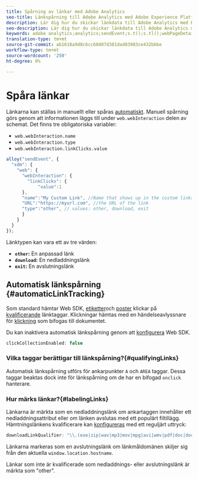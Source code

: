 ```yaml
---
title: Spårning av länkar med Adobe Analytics
seo-title: Länkspårning till Adobe Analytics med Adobe Experience Platform Web SDK
description: Lär dig hur du skickar länkdata till Adobe Analytics med Experience Platform Web SDK
seo-description: Lär dig hur du skickar länkdata till Adobe Analytics med Experience Platform Web SDK
keywords: adobe analytics;analytics;sendEvent;s.t();s.tl();webPageDetails;pageViews;webInteraction;web Interaction;page views;link tracking;links;track links;clickCollection;click collection;
translation-type: tm+mt
source-git-commit: ab1618a9d8c6cc60407d301dad03983ce432bbbe
workflow-type: tm+mt
source-wordcount: '250'
ht-degree: 0%

---
```



# Spåra länkar

Länkarna kan ställas in manuellt eller spåras [automatiskt](#automaticLinkTracking). Manuell spårning görs genom att informationen läggs till under `web.webInteraction` delen av schemat. Det finns tre obligatoriska variabler:

* `web.webInteraction.name`
* `web.webInteraction.type`
* `web.webInteraction.linkClicks.value`

```javascript
alloy("sendEvent", {
  "xdm": {
    "web": {
      "webInteraction": {
        "linkClicks": {
            "value":1
      },
      "name":"My Custom Link", //Name that shows up in the custom links report
      "URL":"https://myurl.com", //the URL of the link
      "type":"other", // values: other, download, exit
      }
    }
  }
});
```

Länktypen kan vara ett av tre värden:

* **`other`:** En anpassad länk
* **`download`:** En nedladdningslänk
* **`exit`:** En avslutningslänk

## Automatisk länkspårning {#automaticLinkTracking}

Som standard hämtar Web SDK, [etiketter](#labelingLinks)och [poster](https://github.com/adobe/xdm/blob/master/docs/reference/context/webinteraction.schema.md) klickar på [kvalificerande](#qualifyingLinks) länktaggar. Klickningar hämtas med en händelseavlyssnare för [klickning](https://www.w3.org/TR/uievents/#capture-phase) som bifogas till dokumentet.

Du kan inaktivera automatisk länkspårning genom att [konfigurera](../fundamentals/configuring-the-sdk.md#clickCollectionEnabled) Web SDK.

```javascript
clickCollectionEnabled: false
```

### Vilka taggar berättigar till länkspårning?{#qualifyingLinks}

Automatisk länkspårning utförs för ankarpunkter `A` och `AREA` taggar. Dessa taggar beaktas dock inte för länkspårning om de har en bifogad `onclick` hanterare.

### Hur märks länkar?{#labelingLinks}

Länkarna är märkta som en nedladdningslänk om ankartaggen innehåller ett nedladdningsattribut eller om länken avslutas med ett populärt filtillägg. Hämtningslänkens kvalificerare kan [konfigureras](../fundamentals/configuring-the-sdk.md) med ett reguljärt uttryck:

```javascript
downloadLinkQualifier: "\\.(exe|zip|wav|mp3|mov|mpg|avi|wmv|pdf|doc|docx|xls|xlsx|ppt|pptx)$"
```

Länkarna markeras som en avslutningslänk om länkmåldomänen skiljer sig från den aktuella `window.location.hostname`.

Länkar som inte är kvalificerade som nedladdnings- eller avslutningslänk är märkta som &quot;other&quot;.

